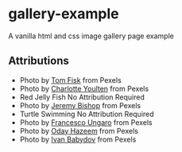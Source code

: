 # gallery-example

A vanilla html and css image gallery page example

## Attributions

- Photo by [Tom Fisk](https://www.pexels.com/@tomfisk?utm_content=attributionCopyText&utm_medium=referral&utm_source=pexels) from Pexels
- Photo by [Charlotte Youlten](https://www.pexels.com/@charlotte-youlten-2391790?utm_content=attributionCopyText&utm_medium=referral&utm_source=pexels) from Pexels
- Red Jelly Fish No Attribution Required
- Photo by [Jeremy Bishop](https://www.pexels.com/@jeremy-bishop-1260133?utm_content=attributionCopyText&utm_medium=referral&utm_source=pexels) from Pexels
- Turtle Swimming No Attribution Required
- Photo by [Francesco Ungaro](https://www.pexels.com/@francesco-ungaro?utm_content=attributionCopyText&utm_medium=referral&utm_source=pexels) from Pexels
- Photo by [Oday Hazeem](https://www.pexels.com/@oday-hazeem-4297?utm_content=attributionCopyText&utm_medium=referral&utm_source=pexels) from Pexels
- Photo by [Ivan Babydov](https://www.pexels.com/@babydov?utm_content=attributionCopyText&utm_medium=referral&utm_source=pexels) from Pexels
